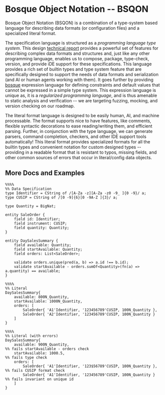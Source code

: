 # Bosque Object Notation -- BSQON

Bosque Object Notation (BSQON) is a combination of a type-system based language for describing data formats (or configuration files) and a specialized literal format. 

The specification language is structured as a _programming language type system_. This design [technical report](https://github.com/BosqueLanguage/BSQON/blob/main/docs/publications/bsqon_techreport.pdf) provides a powerful set of features for describing complex data formats and structures and, just like any other programming language, enables us to compose, package, type-check, version, and provide iDE support for these specifications. This language provides a rich set of builtin types and type system feature that are specifically designed to support the needs of data formats and serialization (and AI or human agents working with them). It goes further by providing [bosque](https://github.com/BosqueLanguage/BosqueCore) expression language for defining constraints and default values that cannot be expressed in a simple type system. This expression language is unique as, it is a _regularized programming language_, and is thus amenable to static analysis and verification -- we are targeting fuzzing, mocking, and version checking on our roadmap.

The literal format language is designed to be easily human, AI, and machine processable. The format supports nice to have features, like comments, flexible syntactic decorations to ease reading/writing them, and efficient parsing. Further, in conjunction with the type language, we can generate parsers, command completion, checkers, and other IDE support tools automatically! This literal format provides specialized formats for all the builtin types and convenient notation for custom designed types -- providing in a readable format that is resistant to typos, missing fields, and other common sources of errors that occur in literal/config data objects.

## More Docs and Examples

```
%%%%
%% Data Specification
type Identifier = CString of /[A-Za -z][A-Za -z0 -9_ ]{0 -9}/ a;
type CUSIP = CString of /[0 -9]{6}[0 -9A-Z ]{3}/ a;

type Quantity = BigNat;
    
entity SaleOrder {
    field id: Identifier;
    field instrument: CUSIP;
    field quantity: Quantity;
}
        
entity DaySalesSummary {
    field available: Quantity;
    field startAvailable: Quantity;
    field orders: List<SaleOrder>;
            
    validate orders.unique(pred(a, b) => a.id !== b.id);
    validate startAvailable - orders.sumOf<Quantity>(fn(a) => a.quantity) == available;
}

%%%%
%% Literal
DaySalesSummary{
    available: 800N_Quantity,
    startAvailable: 1000N_Quantity,
    orders: [
        SaleOrder{ 'A1'Identifier, '123456789'CUSIP, 100N_Quantity },
        SaleOrder{ 'A2'Identifier, '123456789'CUSIP, 100N_Quantity }
    ]
}

%%%%
%% Literal (with errors)
DaySalesSummary{
    available: 900N_Quantity,                                         %% fails startAvailable - orders check
    startAvailable: 1000.5,                                           %% fails type check
    orders: [
        SaleOrder{ 'A1'Identifier, '123$56789'CUSIP, 100N_Quantity }, %% fails CUSIP format check
        SaleOrder{ 'A1'Identifier, '123456789'CUSIP, 100N_Quantity }  %% fails invariant on unique id
    ]
}
```
